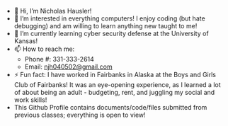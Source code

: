 - 👋 Hi, I’m Nicholas Hausler! 
- 👀 I’m interested in everything computers! I enjoy coding (but hate debugging) and am willing to learn anything new taught to me!
- 🌱 I’m currently learning cyber security defense at the University of Kansas!
- 📫 How to reach me:
  - Phone #: 331-333-2614
  - Email: njh040502@gmail.com
- ⚡ Fun fact: I have worked in Fairbanks in Alaska at the Boys and Girls Club of Fairbanks! It was an eye-opening experience, as I learned a lot of about being an adult - budgeting,
  rent, and juggling my social and work skills!
- This Github Profile contains documents/code/files submitted from previous classes; everything is open to view!
